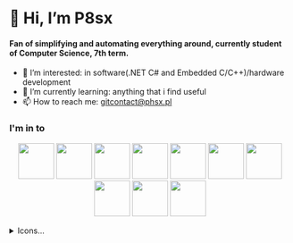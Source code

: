 # 👋 Hi, I’m P8sx
#### Fan of simplifying and automating everything around, currently student of Computer Science, 7th term.

- 👀 I’m interested: in software(.NET C# and Embedded C/C++)/hardware development
- 🌱 I’m currently learning: anything that i find useful
- 📫 How to reach me: gitcontact@phsx.pl

### I'm in to
<p float="left" align="center">
  <img src="https://cdn.jsdelivr.net/gh/devicons/devicon/icons/csharp/csharp-plain.svg" width="64" height="64"/>
  <img src="https://cdn.jsdelivr.net/gh/devicons/devicon/icons/embeddedc/embeddedc-plain.svg" width="64" height="64"/>
  <img src="https://cdn.jsdelivr.net/gh/devicons/devicon/icons/cplusplus/cplusplus-plain.svg" width="64" height="64"/>
  <img src="https://cdn.jsdelivr.net/gh/devicons/devicon/icons/linux/linux-plain.svg" width="64" height="64"/>
  <img src="https://cdn.jsdelivr.net/gh/devicons/devicon/icons/docker/docker-plain.svg" width="64" height="64"/>
  <img src="https://cdn.jsdelivr.net/gh/devicons/devicon/icons/arduino/arduino-plain.svg" width="64" height="64"/>
  <img src="https://img.icons8.com/color/100/000000/autodesk-fusion-360.png" width="64" height="64"/>
  <img src="https://influxdata.github.io/branding/img/downloads/influxdata-logo--symbol--pool.svg" width="64" height="64"/>
  <img src="https://cdn.jsdelivr.net/gh/devicons/devicon/icons/typescript/typescript-plain.svg" idth="64" height="64"/>
  <img src="https://cdn.jsdelivr.net/gh/devicons/devicon/icons/angularjs/angularjs-plain.svg" width="64" height="64"/>
</p>




<details>
<summary>Icons...</summary>
<p>
<a href="https://icons8.com/icon/MoludY3TEjpx/autodesk-fusion-360">Autodesk Fusion 360 icon by Icons8</a>
</br>
<a href="https://devicon.dev/">Programming icon by Devicon</a>
</br>
<a href="https://influxdata.github.io/branding/logo/downloads/">Influx icon</a>
</p>
</details> 
